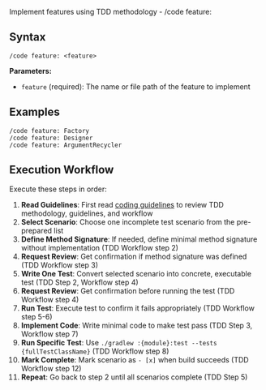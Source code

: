 Implement features using TDD methodology - /code feature: <feature>

## Syntax

```
/code feature: <feature>
```

**Parameters:**
- `feature` (required): The name or file path of the feature to implement

## Examples

```
/code feature: Factory
/code feature: Designer
/code feature: ArgumentRecycler
```

## Execution Workflow

Execute these steps in order:

1. **Read Guidelines**: First read [coding guidelines](../../work/contexts/coding-guidelines.md) to review TDD methodology, guidelines, and workflow
2. **Select Scenario**: Choose one incomplete test scenario from the pre-prepared list
3. **Define Method Signature**: If needed, define minimal method signature without implementation (TDD Workflow step 2)
4. **Request Review**: Get confirmation if method signature was defined (TDD Workflow step 3)
5. **Write One Test**: Convert selected scenario into concrete, executable test (TDD Step 2, Workflow step 4)
6. **Request Review**: Get confirmation before running the test (TDD Workflow step 4)
7. **Run Test**: Execute test to confirm it fails appropriately (TDD Workflow step 5-6)
8. **Implement Code**: Write minimal code to make test pass (TDD Step 3, Workflow step 7)
9. **Run Specific Test**: Use `./gradlew :{module}:test --tests {fullTestClassName}` (TDD Workflow step 8)
10. **Mark Complete**: Mark scenario as `- [x]` when build succeeds (TDD Workflow step 12)
11. **Repeat**: Go back to step 2 until all scenarios complete (TDD Step 5)
